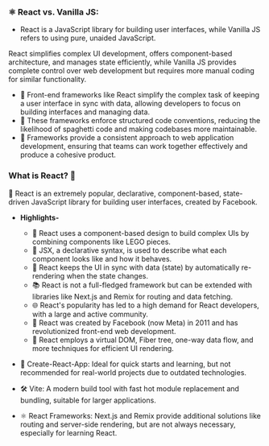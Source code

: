 ### ⚛️ **React vs. Vanilla JS:**

- React is a JavaScript library for building user interfaces, while Vanilla JS refers to using pure, unaided JavaScript.

React simplifies complex UI development, offers component-based architecture, and manages state efficiently, while Vanilla JS provides complete control over web development but requires more manual coding for similar functionality.

- 🧩 Front-end frameworks like React simplify the complex task of keeping a user interface in sync with data, allowing developers to focus on building interfaces and managing data.
- 🧬 These frameworks enforce structured code conventions, reducing the likelihood of spaghetti code and making codebases more maintainable.
- 🤝 Frameworks provide a consistent approach to web application development, ensuring that teams can work together effectively and produce a cohesive product.

### What is React? 🚀

🚀 React is an extremely popular, declarative, component-based, state-driven JavaScript library for building user interfaces, created by Facebook.

- **Highlights-**

  - 🧩 React uses a component-based design to build complex UIs by combining components like LEGO pieces.
  - 🔀 JSX, a declarative syntax, is used to describe what each component looks like and how it behaves.
  - 🔄 React keeps the UI in sync with data (state) by automatically re-rendering when the state changes.
  - 📚 React is not a full-fledged framework but can be extended with libraries like Next.js and Remix for routing and data fetching.
  - 🌐 React's popularity has led to a high demand for React developers, with a large and active community.
  - 🏢 React was created by Facebook (now Meta) in 2011 and has revolutionized front-end web development.
  - 🌟 React employs a virtual DOM, Fiber tree, one-way data flow, and more techniques for efficient UI rendering.

- 🚀 Create-React-App: Ideal for quick starts and learning, but not recommended for real-world projects due to outdated technologies.
- 🛠️ Vite: A modern build tool with fast hot module replacement and bundling, suitable for larger applications.
- ⚛️ React Frameworks: Next.js and Remix provide additional solutions like routing and server-side rendering, but are not always necessary, especially for learning React.
